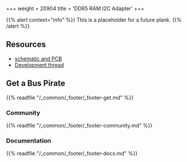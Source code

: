+++
weight = 20904
title = 'DDR5 RAM I2C Adapter'
+++

{{% alert context="info" %}}
This is a placeholder for a future plank. 
{{% /alert %}}


## Resources

-  [schematic and PCB]()
- [Development thread]()

## Get a Bus Pirate

{{% readfile "/_common/_footer/_footer-get.md" %}}

### Community 

{{% readfile "/_common/_footer/_footer-community.md" %}}

### Documentation

{{% readfile "/_common/_footer/_footer-docs.md" %}}



